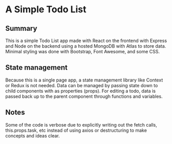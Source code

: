 # A Simple Todo List

## Summary

This is a simple Todo List app made with React on the frontend with Express and Node on the backend using a hosted MongoDB with Atlas to store data. Minimal styling was done with Bootstrap, Font Awesome, and some CSS.

## State management

Because this is a single page app, a state management library like Context or Redux is not needed. Data can be managed by passing state down to child components with as properties (props). For editing a todo, data is passed back up to the parent component through functions and variables.

## Notes

Some of the code is verbose due to explicitly writing out the fetch calls, this.props.task, etc instead of using axios or destructuring to make concepts and ideas clear.
